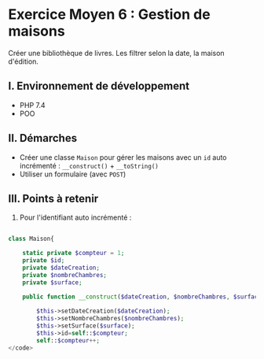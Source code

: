 # Exercice Moyen 6 : Gestion de maisons

Créer une bibliothèque de livres. Les filtrer selon la date, la maison d'édition.

## I. Environnement de développement

* PHP 7.4
* POO

## II. Démarches
- Créer une classe `Maison` pour gérer les maisons avec un `id` auto incrémenté : `__construct()` + `__toString()`
- Utiliser un formulaire (avec `POST`)



## III. Points à retenir

1. Pour l'identifiant auto incrémenté : 

```php

class Maison{

    static private $compteur = 1;
    private $id;
    private $dateCreation;
    private $nombreChambres;
    private $surface;

    public function __construct($dateCreation, $nombreChambres, $surface){
        
        $this->setDateCreation($dateCreation);
        $this->setNombreChambres($nombreChambres);
        $this->setSurface($surface);
        $this->id=self::$compteur;
        self::$compteur++;
</code>
```

